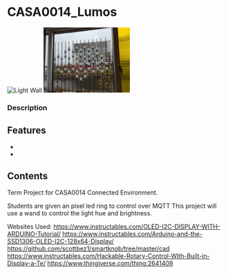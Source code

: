 # CASA0014_Lumos

![Light Wall]()
<img src="/docs/lightWall.jpg" alt="drawing" width="200"/>

### Description

## Features

-
-

## Contents

Term Project for CASA0014 Connected Environment.

Students are given an pixel led ring to control over MQTT
This project will use a wand to control the light hue and brightness.

Websites Used:
https://www.instructables.com/OLED-I2C-DISPLAY-WITH-ARDUINO-Tutorial/
https://www.instructables.com/Arduino-and-the-SSD1306-OLED-I2C-128x64-Display/
https://github.com/scottbez1/smartknob/tree/master/cad
https://www.instructables.com/Hackable-Rotary-Control-With-Built-in-Display-a-Te/
https://www.thingiverse.com/thing:2641409
